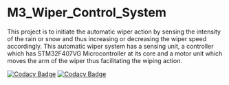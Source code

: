 # M3_Wiper_Control_System
This project is to initiate the automatic wiper action by sensing the intensity of the rain or snow and thus increasing or decreasing the wiper speed accordingly. This automatic wiper system has a sensing unit, a controller which has STM32F407VG Microcontroller at its core and a motor unit which moves the arm of the wiper thus facilitating the wiping action.

[![Codacy Badge](https://api.codacy.com/project/badge/Grade/41aa754293c74395931fb38ff726eabe)](https://app.codacy.com/gh/somayyahugar/M3_Wiper_Control_System?utm_source=github.com&utm_medium=referral&utm_content=somayyahugar/M3_Wiper_Control_System&utm_campaign=Badge_Grade_Settings)
[![Codacy Badge](https://app.codacy.com/project/badge/Grade/cab19949f13743f3b289688493b06ac0)](https://www.codacy.com/gh/somayyahugar/M3_Wiper_Control_System/dashboard?utm_source=github.com&amp;utm_medium=referral&amp;utm_content=somayyahugar/M3_Wiper_Control_System&amp;utm_campaign=Badge_Grade)

